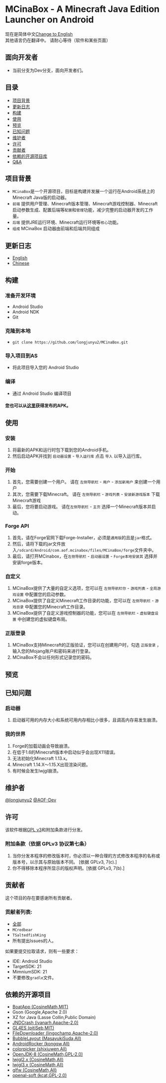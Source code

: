 # MCinaBox - A Minecraft Java Edition Launcher on Android
现在是简体中文[Change to English](./README.md)</br>
其他语言仍在翻译中。 请耐心等待（软件和某些页面）

## 面向开发者
- 当前分支为Dev分支，面向开发者们。

## 目录
- [项目背景](#项目背景)
- [更新日志](#更新日志)
- [构建](#构建)
- [使用](#使用)
- [预览](#预览)
- [已知问题](#已知问题)
- [维护者](#维护者)
- [许可](#许可)
- [贡献者](#贡献者)
- [依赖的开源项目库](#依赖的开源项目)
- [Q&A](./Q&A.md)

## 项目背景
- `MCinaBox`是一个开源项目，目标是构建并发展一个运行在Android系统上的Minecraft Java版的启动器。
- `前端` 提供用户管理、Minecraft版本管理、Minecraft游戏控制器、Minecraft启动参数生成、配置后端等`配置`和`管理`功能，减少完整的启动器开发的工作量。
- `后端` 提供JRE运行环境、Minecraft运行环境等`核心`功能。
- `组成` MCinaBox 启动器由前端和后端共同组成

## 更新日志
- [English](./CHANGELOG.md)
- [Chinese](./CHANGELOG_zh-cn.md)

## 构建

### 准备开发环境
- Android Studio
- Android NDK
- Git

### 克隆到本地
- ```git clone https://github.com/longjunyu2/MCinaBox.git ```

### 导入项目到AS
- 将此项目导入您的 Android Studio

### 编译
- 通过 Android Studio 编译项目

#### 您也可以从[这里](https://github.com/longjunyu2/MCinaBox/releases)获得发布的APK。

## 使用

### 安装
1. 将最新的APK和运行时包下载到您的Android手机。
2. 然后启动APK并找到 `启动器设置` - `导入运行库` 点击 `导入` 以导入运行库。

### 开始
1. 首先，您需要创建一个用户。 请在 `左侧导航栏` - `用户` - `添加新用户` 来创建一个用户
2. 其次，您需要下载Minecraft。 请在 `左侧导航栏` - `游戏列表` - `安装新游戏版本` 下载Minecraft游戏
3. 最后，您将要启动游戏。 请在`左侧导航栏` - `主页` 选择一个Minecraft版本并启动。

### Forge API
1. 首先，请在Forge官网下载Forge-Installer，必须是`通用版`的且是`jar`格式。
2. 然后，请将下载的jar文件放入`/sdcard/Android/com.aof.mcinabox/files/MCinaBox/forge`文件夹中。
3. 最后，请打开MCinabox，在`左侧导航栏` - `启动器设置` - `Forge本地安装其` 选择并安装forge版本。

### 自定义
1. MCinaBox提供了大量的自定义选项，您可以在 `左侧导航栏你` - `游戏列表` - `全局游戏设置` 中配置您的启动参数。
2. MCinaBox提供了自定义Minecraft工作目录的功能，您可以在 `左侧导航栏` - `游戏目录` 中配置您的Minecraft工作目录。
3. MCinaBox提供了自定义游戏控制器的功能，您可以在 `左侧导航栏` - `虚拟键盘设置` 中创建您的虚拟键盘布局。

### 正版登录
1. MCinaBox支持Minecraft的正版验证，您可以在创建用户时，勾选 `正版登录` ，输入您的Mojang账户和密码来进行登录。
2. MCinaBox不会以任何形式记录您的密码。

## 预览

## 已知问题

### 启动器
1. 启动器可用的内存大小和系统可用内存相比小很多，且调高内存易发生崩溃。

### 我的世界
1. Forge的加载动画会导致崩溃。
2. 在低于1.6的Minecraft版本中启动似乎会出现X11错误。
3. 无法初始化Minecraft 1.13.x。
4. Minecraft 1.14.X〜1.15.X出现渲染问题。
5. 有时候会发生lwjgl崩溃。

## 维护者
[@longjunyu2](https://github.com/longjunyu2)
[@AOF-Dev](https://github.com/AOF-Dev)

## 许可
该软件根据[GPL v3](https://www.gnu.org/licenses/gpl-3.0.html)和附加条款进行分发。
### 附加条款（依据 GPLv3 协议第七条）
1. 当你分发本程序的修改版本时，你必须以一种合理的方式修改本程序的名称或版本号，以示其与原始版本不同。 [依据 GPLv3, 7(c).]
2. 你不得移除本程序所显示的版权声明。[依据 GPLv3, 7(b).]

## 贡献者
这个项目的存在要感谢所有贡献者。

### 贡献者列表:
- [全部](https://github.com/longjunyu2/MCinaBox/graphs/contributors)
- `MCredbear`
- `TSaltedfishKing`
- 所有提出Issues的人。


如果要提交拉取请求，则有一些要求：
* IDE: Android Studio
* TargetSDK: 21
* MimniumSDK: 21
* 不要修改`gradle`文件。

## 依赖的开源项目
* [BoatApp (CosineMath,MIT)](https://github.com/CosineMath/BoatApp)
* Gson (Google,Apache 2.0)
* XZ for Java (Lasse Collin,Public Domain)
* [JNDCrash (ivanarh,Apache-2.0)](https://github.com/ivanarh/jndcrash)
* [GL4ES (pitiSeb,MIT)](https://github.com/ptitSeb/gl4es)
* [FileDownloader (lingochamp,Apache-2.0)](https://github.com/lingochamp/FileDownloader)
* [BubbleLayout (MasayukiSuda,All)](https://github.com/MasayukiSuda/BubbleLayout)
* [AndroidRocker (kongqw,All)](https://github.com/kongqw/AndroidRocker)
* [colorpicker (shixiuwen,All)](https://github.com/shixiuwen/colorpicker)
* [OpenJDK-8 (CosineMath,GPL-2.0)](https://github.com/CosineMath/openjdk-jdk8u-aarch32-android)
* [lwjgl2.x (CosineMath,All)](https://github.com/CosineMath/lwjgl-boat)
* [lwjgl3.x (CosineMath,All)](https://github.com/CosineMath/lwjgl3-boat)
* [glfw (CosineMath,All)](https://github.com/CosineMath/glfw-boat)
* [openal-soft (kcat,GPL-2.0)](https://github.com/kcat/openal-soft)
